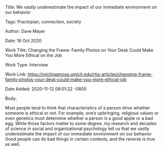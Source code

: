 Title:  We vastly underestimate the impact of our immediate environment on our behavior

Tags:   Practopian, connection, society

Author: Dave Mayer

Date:   16 Oct 2020

Work Title: Changing the Frame: Family Photos on Your Desk Could Make You More Ethical on the Job

Work Type: Interview

Work Link: https://michiganross.umich.edu/rtia-articles/changing-frame-family-photos-your-desk-could-make-you-more-ethical-job

Date Added: 2020-11-12 08:01:22 -0800

Body: 

Most people tend to think that characteristics of a person drive whether someone is ethical or not. For example, one’s upbringing, religious values or even genetics must determine whether a person is a good apple or a bad egg. While those factors matter to some degree, my research and decades of science in social and organizational psychology tell us that we vastly underestimate the impact of our immediate environment on our behavior. Good people can do bad things in certain contexts, and the reverse is true as well.

